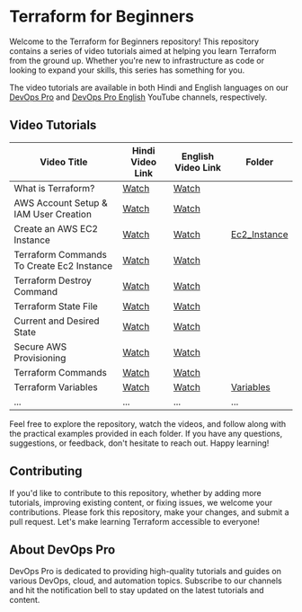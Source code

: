 # Terraform for Beginners
Welcome to the Terraform for Beginners repository! This repository contains a series of video tutorials aimed at helping you learn Terraform from the ground up. Whether you're new to infrastructure as code or looking to expand your skills, this series has something for you.

The video tutorials are available in both Hindi and English languages on our [DevOps Pro](https://www.youtube.com/@DevOpsPro) and [DevOps Pro English](https://www.youtube.com/@DevOpsProEnglish) YouTube channels, respectively.

## Video Tutorials

| Video Title | Hindi Video Link | English Video Link | Folder |
|-------------|------------------|--------------------|--------|
| What is Terraform? | [Watch](https://youtu.be/d8z1J4-1uMc) | [Watch](https://youtu.be/XasnLh3mHgY) |  |
| AWS Account Setup & IAM User Creation | [Watch](https://youtu.be/ZQ4t_fm9UvA) | [Watch](https://youtu.be/gt0TS5EeGww) | |
| Create an AWS EC2 Instance | [Watch](https://youtu.be/IBvf01amJsg) | [Watch](https://youtu.be/4d9CtQ-T_rU) | [Ec2_Instance](./EC2_Instance) |
| Terraform Commands To Create Ec2 Instance | [Watch](https://youtu.be/XnaHAU7mTDM) | [Watch](https://youtu.be/6qtV61MugRE) |  |
| Terraform Destroy Command | [Watch](https://youtu.be/hBkQt5lbSw0) | [Watch](https://youtu.be/tlgy6x7zX_A) |  |
| Terraform State File | [Watch](https://youtu.be/GXFk03Qb-gU) | [Watch](https://youtu.be/2cnFwDPtrhk) |  |
| Current and Desired State | [Watch](https://youtu.be/vF_wB7LHjKc) | [Watch](https://youtu.be/VQlown4TIzY) |  |
| Secure AWS Provisioning | [Watch](https://youtu.be/TEtL1Ihdsic) | [Watch](https://youtu.be/phIbQHeLBng) |  |
| Terraform Commands | [Watch](https://youtu.be/zq_eOvy_9l0) | [Watch](https://youtu.be/rEeumwy-KO0) |  |
| Terraform Variables | [Watch](https://youtu.be/S6zOAflfUJc) | [Watch](https://youtu.be/bGk_yyZ7N8U) | [Variables](./Variables) |
| ... | ... | ... | ... |


Feel free to explore the repository, watch the videos, and follow along with the practical examples provided in each folder. If you have any questions, suggestions, or feedback, don't hesitate to reach out. Happy learning!

## Contributing
If you'd like to contribute to this repository, whether by adding more tutorials, improving existing content, or fixing issues, we welcome your contributions. Please fork this repository, make your changes, and submit a pull request. Let's make learning Terraform accessible to everyone!

## About DevOps Pro
DevOps Pro is dedicated to providing high-quality tutorials and guides on various DevOps, cloud, and automation topics. Subscribe to our channels and hit the notification bell to stay updated on the latest tutorials and content.
